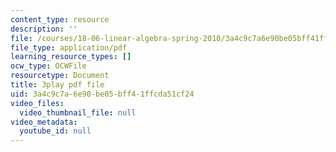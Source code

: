 ```yaml
---
content_type: resource
description: ''
file: /courses/18-06-linear-algebra-spring-2010/3a4c9c7a6e90be05bff41ffcda51cf24_QuZL5IKpO_U.pdf
file_type: application/pdf
learning_resource_types: []
ocw_type: OCWFile
resourcetype: Document
title: 3play pdf file
uid: 3a4c9c7a-6e90-be05-bff4-1ffcda51cf24
video_files:
  video_thumbnail_file: null
video_metadata:
  youtube_id: null
---
```

